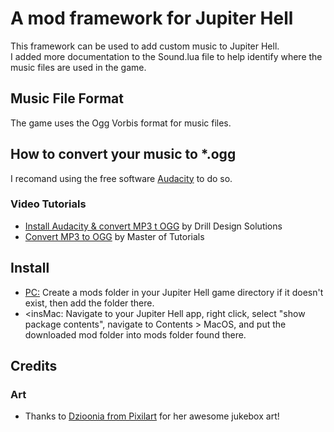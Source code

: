 # A mod framework for Jupiter Hell
This framework can be used to add custom music to Jupiter Hell.<br/>
I added more documentation to the Sound.lua file to help identify where the music files are used in the game.

## Music File Format
The game uses the Ogg Vorbis format for music files.

## How to convert your music to *.ogg
I recomand using the free software [Audacity](https://www.audacityteam.org/) to do so.
### Video Tutorials
  - [Install Audacity & convert MP3 t OGG](https://www.youtube.com/watch?v=UlTVuDe63fw) by Drill Design Solutions
 - [Convert MP3 to OGG](https://www.youtube.com/watch?v=fOKShUcpzcg) by Master of Tutorials


## Install
  - <ins>PC:</ins> Create a mods folder in your Jupiter Hell game directory if it doesn't exist, then add the folder there.<br/>
  - <insMac:</ins> Navigate to your Jupiter Hell app, right click, select "show package contents", navigate to Contents > MacOS, and put the downloaded mod folder into mods folder found there.

## Credits
### Art
 - Thanks to [Dzioonia from Pixilart](https://www.pixil.art/dzioonia) for her awesome jukebox art!
